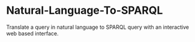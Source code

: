 # Natural-Language-To-SPARQL
Translate a query in natural language to SPARQL query with an interactive web based interface.
